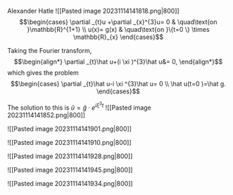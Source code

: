 Alexander Hatle
![[Pasted image 20231114141818.png|800]]
$$\begin{cases}
\partial _{t}u +\partial _{x}^{3}u= 0  & \quad\text{on }\mathbb{R}^{1+1} \\
u(x)= g(x) & \quad\text{on }\{t=0 \} \times \mathbb{R}_{x}
\end{cases}$$

Taking the Fourier transform,
$$\begin{align*}
 \partial _{t}\hat u+(i \xi )^{3}\hat u&= 0,
\end{align*}$$
which gives the problem
$$\begin{cases}
\partial _{t}\hat u-i \xi ^{3}\hat u= 0 \\
\hat u(t=0 )=\hat g.
\end{cases}$$

The solution to this is $\hat u=\hat g \cdot e^{i \xi ^{3}t}$
![[Pasted image 20231114141852.png|800]]

![[Pasted image 20231114141901.png|800]]

![[Pasted image 20231114141910.png|800]]

![[Pasted image 20231114141928.png|800]]

![[Pasted image 20231114141945.png|800]]

![[Pasted image 20231114141934.png|800]]
